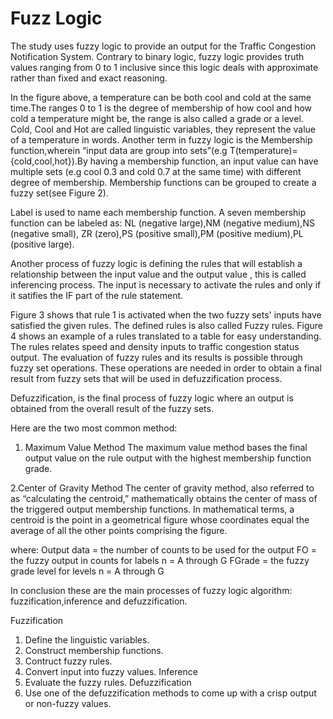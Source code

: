 # Fuzz Logic

The study uses fuzzy logic to provide an output for the Traffic Congestion Notification System.
Contrary to binary logic, fuzzy logic provides truth values ranging from 0 to 1 inclusive since 
this logic deals with approximate rather than fixed and exact reasoning.

In the figure above, a temperature can be both cool and cold at the same time.The ranges 0 to 1 
is the degree of membership of how cool and how cold a temperature might be, the range is also 
called a grade or  a level. Cold, Cool and Hot are  called linguistic variables,  they represent 
the value of a temperature in words. Another term in fuzzy logic is the Membership function,wherein
“input data are group into sets”(e.g T(temperature)={cold,cool,hot}).By having a membership function,
an input value can have multiple sets (e.g cool  0.3 and cold  0.7 at the same time) with different 
degree of membership. Membership functions can be grouped to create a fuzzy set(see Figure 2).

Label is used to name each membership function. A seven membership function can be labeled as: NL 
(negative large),NM (negative medium),NS (negative small), ZR (zero),PS (positive small),PM 
(positive medium),PL (positive large).

Another process of fuzzy logic  is defining the rules that will establish a relationship between the
input value and the output value , this is called inferencing process.  The input is necessary to 
activate the rules and only if it satifies the IF part of the rule statement.

Figure 3 shows that rule 1 is activated when the two fuzzy sets' inputs have satisfied the given rules. 
The defined rules is also called Fuzzy rules.
Figure 4 shows  an example of a rules translated to a table for easy understanding. The rules relates 
speed and density inputs to  traffic congestion status output.  The evaluation of fuzzy rules and its 
results is possible  through fuzzy set operations. These operations are needed in order to obtain a final
result from fuzzy sets   that will be used in defuzzification process.


Defuzzification, is the final process of fuzzy logic where an output is obtained from the overall result 
of the fuzzy sets.

Here are the two most common method:
1. Maximum Value Method
The maximum value method  bases the final output value on the rule output with the highest membership 
function grade.

2.Center of Gravity Method
The center of gravity method, also referred to as “calculating the centroid,” mathematically obtains 
the center of mass of the triggered output membership functions. In mathematical terms, a centroid is 
the point in a geometrical figure whose coordinates equal the average of all the other points comprising 
the figure.

where:
Output data = the number of counts to be used for the output
FO  = the fuzzy output in counts for labels n = A through G
FGrade  = the fuzzy grade level for levels n = A through G

In conclusion these are the main processes of fuzzy logic algorithm: fuzzification,inference and 
defuzzification. 

Fuzzification
1. Define the linguistic variables.
2. Construct membership functions.
3. Contruct fuzzy rules.
4. Convert input into fuzzy values.
Inference
1. Evaluate the fuzzy  rules.
Defuzzification
1. Use one of the defuzzification methods to come up with a crisp output or non-fuzzy values.
